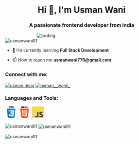 
<h1 align="center">Hi 👋, I'm Usman Wani</h1>
<h3 align="center">A passionate frontend developer from India</h3>

<img align="right" alt="coding" width="400" src="https://user-images.githubusercontent.com/74038190/219923823-bf1ce878-c6b8-4faa-be07-93e6b1006521.gif">

<p align="left"> <img src="https://komarev.com/ghpvc/?username=usmanwani01&label=Profile%20views&color=0e75b6&style=flat" alt="usmanwani01" /> </p>

- 🌱 I’m currently learning **Full Stack Development**

- 📫 How to reach me **usmanwani776@gmail.com**

<h3 align="left">Connect with me:</h3>
<p align="left">
<a href="https://linkedin.com/in/usman nisar" target="blank"><img align="center" src="https://raw.githubusercontent.com/rahuldkjain/github-profile-readme-generator/master/src/images/icons/Social/linked-in-alt.svg" alt="usman nisar" height="30" width="40" /></a>
<a href="https://instagram.com/usman__wanii_" target="blank"><img align="center" src="https://raw.githubusercontent.com/rahuldkjain/github-profile-readme-generator/master/src/images/icons/Social/instagram.svg" alt="usman__wanii_" height="30" width="40" /></a>
</p>

<h3 align="left">Languages and Tools:</h3>
<p align="left"> <a href="https://www.w3schools.com/css/" target="_blank" rel="noreferrer"> <img src="https://raw.githubusercontent.com/devicons/devicon/master/icons/css3/css3-original-wordmark.svg" alt="css3" width="40" height="40"/> </a> <a href="https://www.w3.org/html/" target="_blank" rel="noreferrer"> <img src="https://raw.githubusercontent.com/devicons/devicon/master/icons/html5/html5-original-wordmark.svg" alt="html5" width="40" height="40"/> </a> <a href="https://developer.mozilla.org/en-US/docs/Web/JavaScript" target="_blank" rel="noreferrer"> <img src="https://raw.githubusercontent.com/devicons/devicon/master/icons/javascript/javascript-original.svg" alt="javascript" width="40" height="40"/> </a> </p>

<p><img align="left" src="https://github-readme-stats.vercel.app/api/top-langs?username=usmanwani01&show_icons=true&locale=en&layout=compact" alt="usmanwani01" /></p>

<p>&nbsp;<img align="center" src="https://github-readme-stats.vercel.app/api?username=usmanwani01&show_icons=true&locale=en" alt="usmanwani01" /></p>

<p><img align="center" src="https://github-readme-streak-stats.herokuapp.com/?user=usmanwani01&" alt="usmanwani01" /></p>
